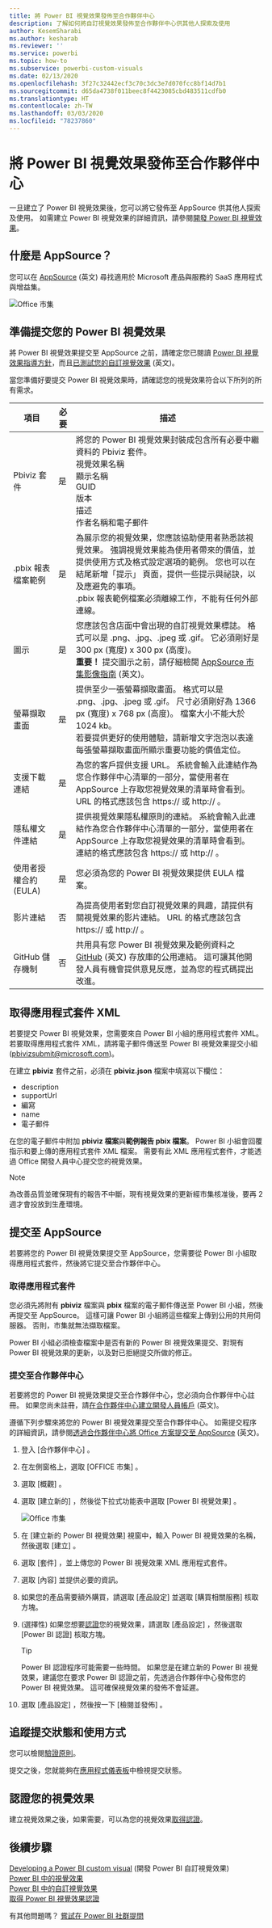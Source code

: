 ```yaml
---
title: 將 Power BI 視覺效果發佈至合作夥伴中心
description: 了解如何將自訂視覺效果發佈至合作夥伴中心供其他人探索及使用
author: KesemSharabi
ms.author: kesharab
ms.reviewer: ''
ms.service: powerbi
ms.topic: how-to
ms.subservice: powerbi-custom-visuals
ms.date: 02/13/2020
ms.openlocfilehash: 3f27c32442ecf3c70c3dc3e7d070fcc8bf14d7b1
ms.sourcegitcommit: d65da4738f011beec8f4423085cbd483511cdfb0
ms.translationtype: HT
ms.contentlocale: zh-TW
ms.lasthandoff: 03/03/2020
ms.locfileid: "78237860"
---
```

# <a name="publish-power-bi-visuals-to-partner-center"></a>將 Power BI 視覺效果發佈至合作夥伴中心

一旦建立了 Power BI 視覺效果後，您可以將它發佈至 AppSource 供其他人探索及使用。 如需建立 Power BI 視覺效果的詳細資訊，請參閱[開發 Power BI 視覺效果](visuals/custom-visual-develop-tutorial.md)。

## <a name="what-is-appsource"></a>什麼是 AppSource？

您可以在 [AppSource](https://appsource.microsoft.com/marketplace/apps?product=power-bi-visuals) \(英文\) 尋找適用於 Microsoft 產品與服務的 SaaS 應用程式與增益集。

![Office 市集](media/office-store/appsource-01.png)

## <a name="preparing-to-submit-your-power-bi-visual"></a>準備提交您的 Power BI 視覺效果

將 Power BI 視覺效果提交至 AppSource 之前，請確定您已閱讀 [Power BI 視覺效果指導方針](guidelines-powerbi-visuals.md)，而且[已測試您的自訂視覺效果](https://github.com/Microsoft/PowerBI-visuals/blob/master/Tutorial/SubmissionTesting.md) \(英文\)。

當您準備好要提交 Power BI 視覺效果時，請確認您的視覺效果符合以下所列的所有需求。

| 項目 | 必要 | 描述 |
| --- | --- | --- |
| Pbiviz 套件 |是 |將您的 Power BI 視覺效果封裝成包含所有必要中繼資料的 Pbiviz 套件。<br>視覺效果名稱<br>顯示名稱<br>GUID<br>版本<br>描述<br>作者名稱和電子郵件 |
| .pbix 報表檔案範例 |是 |為展示您的視覺效果，您應該協助使用者熟悉該視覺效果。 強調視覺效果能為使用者帶來的價值，並提供使用方式及格式設定選項的範例。 您也可以在結尾新增「提示」  頁面，提供一些提示與祕訣，以及應避免的事項。<br>.pbix 報表範例檔案必須離線工作，不能有任何外部連線。 |
| 圖示 |是 |您應該包含店面中會出現的自訂視覺效果標誌。 格式可以是 .png、.jpg、.jpeg 或 .gif。 它必須剛好是 300 px (寬度) x 300 px (高度)。<BR>**重要！** 提交圖示之前，請仔細檢閱 [AppSource 市集影像指南](https://docs.microsoft.com/office/dev/store/craft-effective-appsource-store-images) \(英文\)。 |
| 螢幕擷取畫面 |是 |提供至少一張螢幕擷取畫面。 格式可以是 .png、.jpg、.jpeg 或 .gif。 尺寸必須剛好為 1366 px (寬度) x 768 px (高度)。 檔案大小不能大於 1024 kb。<br>若要提供更好的使用體驗，請新增文字泡泡以表達每張螢幕擷取畫面所顯示重要功能的價值定位。 |
| 支援下載連結 |是 |為您的客戶提供支援 URL。 系統會輸入此連結作為您合作夥伴中心清單的一部分，當使用者在 AppSource 上存取您視覺效果的清單時會看到。 URL 的格式應該包含 https:// 或 http:// 。 |
| 隱私權文件連結 |是 |提供視覺效果隱私權原則的連結。 系統會輸入此連結作為您合作夥伴中心清單的一部分，當使用者在 AppSource 上存取您視覺效果的清單時會看到。 連結的格式應該包含 https:// 或 http:// 。 |
| 使用者授權合約 (EULA) |是 |您必須為您的 Power BI 視覺效果提供 EULA 檔案。 |
| 影片連結 |否 |為提高使用者對您自訂視覺效果的興趣，請提供有關視覺效果的影片連結。 URL 的格式應該包含 https:// 或 http:// 。 |
| GitHub 儲存機制 |否 |共用具有您 Power BI 視覺效果及範例資料之 [GitHub](https://www.github.com) \(英文\) 存放庫的公用連結。 這可讓其他開發人員有機會提供意見反應，並為您的程式碼提出改進。 |

## <a name="getting-an-app-package-xml"></a>取得應用程式套件 XML

若要提交 Power BI 視覺效果，您需要來自 Power BI 小組的應用程式套件 XML。 若要取得應用程式套件 XML，請將電子郵件傳送至 Power BI 視覺效果提交小組 ([pbivizsubmit@microsoft.com](mailto:pbivizsubmit@microsoft.com))。

在建立 **pbiviz** 套件之前，必須在 **pbiviz.json** 檔案中填寫以下欄位：
* description
* supportUrl
* 編寫
* name
* 電子郵件

在您的電子郵件中附加 **pbiviz 檔案**與**範例報告 pbix 檔案**。 Power BI 小組會回覆指示和要上傳的應用程式套件 XML 檔案。 需要有此 XML 應用程式套件，才能透過 Office 開發人員中心提交您的視覺效果。

> [!NOTE]
> 為改善品質並確保現有的報告不中斷，現有視覺效果的更新經市集核准後，要再 2 週才會投放到生產環境。

## <a name="submitting-to-appsource"></a>提交至 AppSource

若要將您的 Power BI 視覺效果提交至 AppSource，您需要從 Power BI 小組取得應用程式套件，然後將它提交至合作夥伴中心。 

### <a name="getting-the-app-package"></a>取得應用程式套件

您必須先將附有 **pbiviz** 檔案與 **pbix** 檔案的電子郵件傳送至 Power BI 小組，然後再提交至 AppSource。 這樣可讓 Power BI 小組將這些檔案上傳到公用的共用伺服器。 否則，市集就無法擷取檔案。 

Power BI 小組必須檢查檔案中是否有新的 Power BI 視覺效果提交、對現有 Power BI 視覺效果的更新，以及對已拒絕提交所做的修正。

### <a name="submitting-to-partner-center"></a>提交至合作夥伴中心

若要將您的 Power BI 視覺效果提交至合作夥伴中心，您必須向合作夥伴中心註冊。 如果您尚未註冊，請[在合作夥伴中心建立開發人員帳戶](https://docs.microsoft.com/office/dev/store/open-a-developer-account) \(英文\)。

遵循下列步驟來將您的 Power BI 視覺效果提交至合作夥伴中心。 如需提交程序的詳細資訊，請參閱[透過合作夥伴中心將 Office 方案提交至 AppSource](https://docs.microsoft.com/office/dev/store/use-partner-center-to-submit-to-appsource) \(英文\)。

1. 登入 [合作夥伴中心]  。

2. 在左側窗格上，選取 [OFFICE 市集]  。

3. 選取 [概觀]  。

4. 選取 [建立新的]  ，然後從下拉式功能表中選取 [Power BI 視覺效果]  。

    ![Office 市集](media/office-store/power-bi-visual.png)

5. 在 [建立新的 Power BI 視覺效果]  視窗中，輸入 Power BI 視覺效果的名稱，然後選取 [建立]  。

6. 選取 [套件]  ，並上傳您的 Power BI 視覺效果 XML 應用程式套件。

7. 選取 [內容]  並提供必要的資訊。

8. 如果您的產品需要額外購買，請選取 [產品設定]  並選取 [購買相關服務]  核取方塊。

9. (選擇性) 如果您想要[認證](power-bi-custom-visuals-certified.md)您的視覺效果，請選取 [產品設定]  ，然後選取 [Power BI 認證]  核取方塊。
    >[!TIP]
    >Power BI 認證程序可能需要一些時間。 如果您是在建立新的 Power BI 視覺效果，建議您在要求 Power BI 認證之前，先透過合作夥伴中心發佈您的 Power BI 視覺效果。 這可確保視覺效果的發佈不會延遲。

10. 選取 [產品設定]  ，然後按一下 [檢閱並發佈]  。

## <a name="tracking-submission-status-and-usage"></a>追蹤提交狀態和使用方式

您可以檢閱[驗證原則](https://dev.office.com/officestore/docs/validation-policies#13-power-bi-custom-visuals)。

提交之後，您就能夠在[應用程式儀表板](https://sellerdashboard.microsoft.com/Application/Summary/)中檢視提交狀態。

## <a name="certify-your-visual"></a>認證您的視覺效果

建立視覺效果之後，如果需要，可以為您的視覺效果[取得認證](../developer/power-bi-custom-visuals-certified.md)。

## <a name="next-steps"></a>後續步驟

[Developing a Power BI custom visual](visuals/custom-visual-develop-tutorial.md) (開發 Power BI 自訂視覺效果)  
[Power BI 中的視覺效果](../visuals/power-bi-report-visualizations.md)  
[Power BI 中的自訂視覺效果](../developer/power-bi-custom-visuals.md)  
[取得 Power BI 視覺效果認證](../developer/power-bi-custom-visuals-certified.md)

有其他問題嗎？ [嘗試在 Power BI 社群提問](https://community.powerbi.com/)
